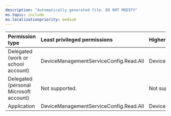 ```yaml
---
description: "Automatically generated file. DO NOT MODIFY"
ms.topic: include
ms.localizationpriority: medium
---
```


|Permission type|Least privileged permissions|Higher privileged permissions|
|:---|:---|:---|
|Delegated (work or school account)|DeviceManagementServiceConfig.Read.All|DeviceManagementServiceConfig.ReadWrite.All|
|Delegated (personal Microsoft account)|Not supported.|Not supported.|
|Application|DeviceManagementServiceConfig.Read.All|DeviceManagementServiceConfig.ReadWrite.All|

